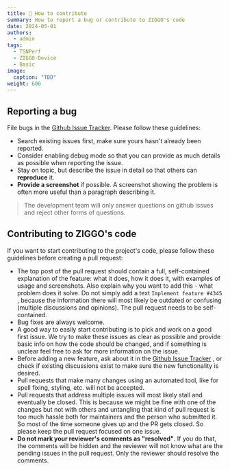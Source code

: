 ```yaml
---
title: 🎉 How to contribute
summary: How to report a bug or contribute to ZIGGO's code
date: 2024-05-01
authors:
  - admin
tags:
  - TSNPerf
  - ZIGGO-Device
  - Basic
image:
  caption: "TBD"
weight: 600
---
```


## Reporting a bug

File bugs in the [Github Issue Tracker](https://github.com/Horacehxw/Ziggo-CaaS-Switch/issues). Please follow these guidelines:

- Search existing issues first, make sure yours hasn't already been reported.
- Consider enabling debug mode so that you can provide as much details as possible when reporting the issue.
- Stay on topic, but describe the issue in detail so that others can **reproduce** it.
- **Provide a screenshot** if possible. A screenshot showing the problem is often more useful than a paragraph describing it.

> The development team will only answer questions on github issues and reject other forms of questions.

## Contributing to ZIGGO's code

If you want to start contributing to the project's code, please follow these guidelines before creating a pull request:

- The top post of the pull request should contain a full, self-contained explanation of the feature: what it does, how it does it, with examples of usage and screenshots. Also explain why you want to add this - what problem does it solve. Do not simply add a text `Implement feature #4345` , because the information there will most likely be outdated or confusing (multiple discussions and opinions). The pull request needs to be self-contained.
- Bug fixes are always welcome. 
- A good way to easily start contributing is to pick and work on a good first issue. We try to make these issues as clear as possible and provide basic info on how the code should be changed, and if something is unclear feel free to ask for more information on the issue.
- Before adding a new feature, ask about it in the [Github Issue Tracker](https://github.com/Horacehxw/Ziggo-CaaS-Switch/issues) , or check if existing discussions exist to make sure the new functionality is desired.
- Pull requests that make many changes using an automated tool, like for spell fixing, styling, etc. will not be accepted.
- Pull requests that address multiple issues will most likely stall and eventually be closed. This is because we might be fine with one of the changes but not with others and untangling that kind of pull request is too much hassle both for maintainers and the person who submitted it. So most of the time someone gives up and the PR gets closed. So please keep the pull request focused on one issue.
- **Do not mark your reviewer's comments as "resolved"**. If you do that, the comments will be hidden and the reviewer will not know what are the pending issues in the pull request. Only the reviewer should resolve the comments.